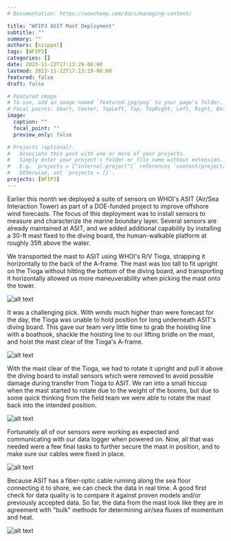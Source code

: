 ```yaml
---
# Documentation: https://wowchemy.com/docs/managing-content/

title: "WFIP3 ASIT Mast Deployment"
subtitle: ""
summary: ""
authors: [szippel]
tags: [WFIP3]
categories: []
date: 2023-11-22T17:13:29-06:00
lastmod: 2023-11-22T17:13:29-06:00
featured: false
draft: false

# Featured image
# To use, add an image named `featured.jpg/png` to your page's folder.
# Focal points: Smart, Center, TopLeft, Top, TopRight, Left, Right, BottomLeft, Bottom, BottomRight.
image:
  caption: ""
  focal_point: ""
  preview_only: false

# Projects (optional).
#   Associate this post with one or more of your projects.
#   Simply enter your project's folder or file name without extension.
#   E.g. `projects = ["internal-project"]` references `content/project/deep-learning/index.md`.
#   Otherwise, set `projects = []`.
projects: [WFIP3]
---
```


Earlier this month we deployed a suite of sensors on WHOI's ASIT (Air/Sea Interaction Tower) as part of a DOE-funded project to improve offshore wind forecasts. The focus of this deployment was to install sensors to measure and characterize the marine boundary layer. Several sensors are already maintained at ASIT, and we added additional capability by installing a 30-ft mast fixed to the diving board, the human-walkable platform at roughly 35ft above the water.

We transported the mast to ASIT using WHOI's R/V Tioga, strapping it horizontally to the back of the A-frame. The mast was too tall to fit upright on the Tioga without hitting the bottom of the diving board, and transporting it horizontally allowed us more maneuverability when picking the mast onto the tower.

![alt text](tioga.jpeg "Title")

It was a challenging pick. With winds much higher than were forecast for the day, the Tioga was unable to hold position for long underneath ASIT's diving board. This gave our team very little time to grab the hoisting line with a boathook, shackle the hoisting line to our lifting bridle on the mast, and hoist the mast clear of the Tioga's A-frame. 

![alt text](after_pick.jpeg "Title")

With the mast clear of the Tioga, we had to rotate it upright and pull it above the diving board to install sensors which were removed to avoid possible damage during transfer from Tioga to ASIT. We ran into a small hiccup when the mast started to rotate due to the weight of the booms, but due to some quick thinking from the field team we were able to rotate the mast back into the intended position. 

![alt text](diving_board.jpeg "Title")

Fortunately all of our sensors were working as expected and communicating with our data logger when powered on. Now, all that was needed were a few final tasks to further secure the mast in position, and to make sure our cables were fixed in place.

![alt text](featured.jpeg "Title")

Because ASIT has a fiber-optic cable running along the sea floor connecting it to shore, we can check the data in real time. A good first check for data quality is to compare it against proven models and/or previously accepted data. So far, the data from the mast look like they are in agreement with "bulk" methods for determining air/sea fluxes of momentum and heat.

![alt text](WFIP3-MAST_bulk_vs_DCFS.jpg "Title")